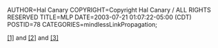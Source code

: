 AUTHOR=Hal Canary
COPYRIGHT=Copyright Hal Canary / ALL RIGHTS RESERVED
TITLE=MLP
DATE=2003-07-21 01:07:22-05:00 (CDT)
POSTID=78
CATEGORIES=mindlessLinkPropagation;

[\[1\]](https://web.archive.org/web/20031003164940/http://www.xulplanet.com/ndeakin/arts/mozilla715.html)
and [\[2\]](https://web.archive.org/web/20030803023331/https://mightymu.net/)
and [\[3\]](about:logo)
